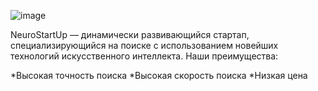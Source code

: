 ![image](https://user-images.githubusercontent.com/106102342/172179920-b67c5d09-18c4-4f67-a9f1-8d18ef1ef6f0.png)

NeuroStartUp — динамически развивающийся стартап, специализирующийся на поиске с использованием новейших технологий искусственного интеллекта. Наши преимущества:

*Высокая точность поиска
*Высокая скорость поиска
*Низкая цена


